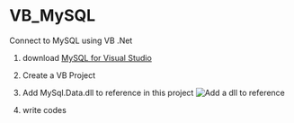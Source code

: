 # VB_MySQL
Connect to MySQL using VB .Net

1. download [MySQL for Visual Studio](https://dev.mysql.com/downloads/windows/visualstudio/)
2. Create a VB Project
3. Add MySql.Data.dll to reference in this project
![Add a dll to reference](<img src="https://i.imgur.com/iQi4hNd.png" height="765px" width="226px" >)

4. write codes
